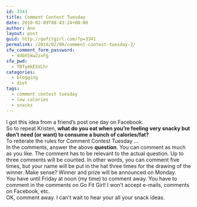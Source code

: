```yaml
---
id: 3341
title: Comment Contest Tuesday
date: 2010-02-09T08:43:24+00:00
author: Ann
layout: post
guid: http://gofitgirl.com/?p=3341
permalink: /2010/02/09/comment-contest-tuesday-2/
sfw_comment_form_password:
  - 4dOXSkw2zxFg
sfw_pwd:
  - TBTymkESVLhr
categories:
  - blogging
  - diet
tags:
  - comment contest tuesday
  - low calories
  - snacks
---
```

<span>I got this idea from a friend&#8217;s post one day on Facebook.</span>  
<span>So to repeat Kristen, </span>**what do you eat when you&#8217;re feeling very snacky but don&#8217;t need (or want) to consume a bunch of calories/fat?**  
<span>To reiterate the rules for Comment Contest Tuesday &#8230;</span>  
In the comments, answer the above **question**. You can comment as much as you like. The comment has to be relevant to the actual question. Up to three comments will be counted. In other words, you can comment five times, but your name will be put in the hat three times for the drawing of the winner. Make sense? Winner and prize will be announced on Monday.  
You have until Friday at noon (my time) to comment away. You have to comment in the comments on Go Fit Girl! I won’t accept e-mails, comments on Facebook, etc.  
OK, comment away. I can’t wait to hear your all your snack ideas.  
 <span></span>